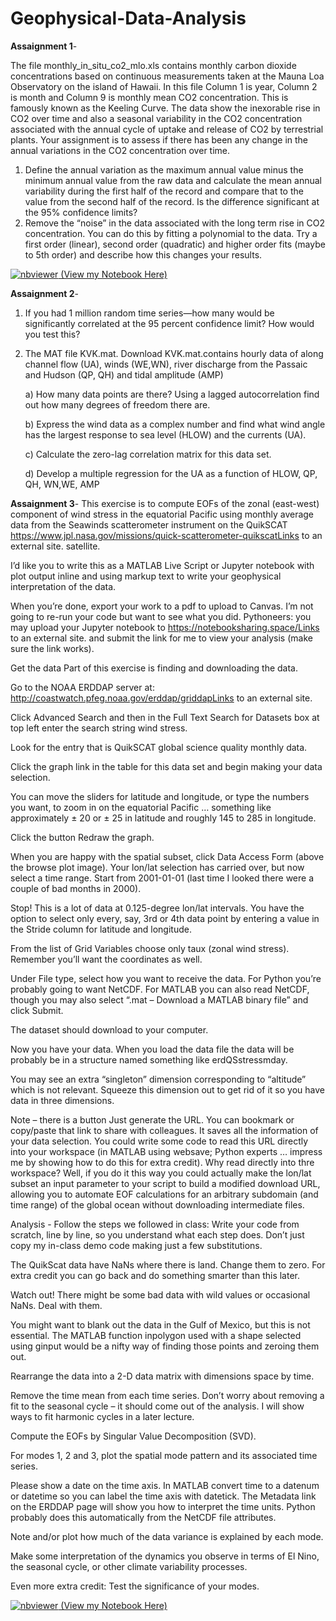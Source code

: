 # Geophysical-Data-Analysis

**Assaignment 1**- 

The file monthly_in_situ_co2_mlo.xls contains monthly carbon dioxide concentrations based on continuous measurements taken at the Mauna Loa Observatory on the island of Hawaii. In this file Column 1 is year, Column 2 is month and Column 9 is monthly mean CO2 concentration.   This is famously known as the Keeling Curve.  The data show the inexorable rise in CO2 over time and also a seasonal variability in the CO2 concentration associated with the annual cycle of uptake and release of CO2 by terrestrial plants. Your assignment is to assess if there has been any change in the annual variations in the CO2 concentration over time.

 

1. Define the annual variation as the maximum annual value minus the minimum annual value from the raw data and calculate the mean annual variability during the first half of the record and compare that to the value from the second half of the record. Is the difference significant at the 95% confidence limits?
2. Remove the “noise” in the data associated with the long term rise in CO2 concentration. You can do this by fitting a polynomial to the data. Try a first order (linear), second order (quadratic) and higher order fits (maybe to 5th order) and describe how this changes your results.

[![nbviewer](https://raw.githubusercontent.com/jupyter/design/master/logos/Badges/nbviewer_badge.svg) (View my Notebook Here)](https://nbviewer.jupyter.org/github/Sumanshekhar17/Geophysical-Data-Analysis/blob/main/Keeling%20Curve%20Data%20-%20Statistical%20Analysis.ipynb)



**Assaignment 2**-

1) If you had 1 million random time series—how many would be significantly correlated at the 95 percent confidence limit? How would you test this?

2) The MAT file KVK.mat. Download KVK.mat.contains hourly data of along channel flow (UA), winds (WE,WN), river discharge from the Passaic and Hudson (QP, QH) and tidal amplitude (AMP)

   a) How many data points are there? Using a lagged autocorrelation find out how many degrees of freedom there are.

   b)  Express the wind data as a complex number and find what wind angle has the largest response to sea level (HLOW) and the currents (UA).

   c) Calculate the zero-lag correlation matrix for this data set.

   d) Develop a multiple regression for the UA as a function of HLOW, QP, QH, WN,WE, AMP
   
   
**Assaignment 3**-
This exercise is to compute EOFs of the zonal (east-west) component of wind stress in the equatorial Pacific using monthly average data from the Seawinds scatterometer instrument on the QuikSCAT https://www.jpl.nasa.gov/missions/quick-scatterometer-quikscatLinks to an external site. satellite.

I’d like you to write this as a MATLAB Live Script or Jupyter notebook with plot output inline and using markup text to write your geophysical interpretation of the data.

When you’re done, export your work to a pdf to upload to Canvas. I’m not going to re-run your code but want to see what you did. Pythoneers: you may upload your Jupyter notebook to https://notebooksharing.space/Links to an external site. and submit the link for me to view your analysis (make sure the link works).

Get the data
Part of this exercise is finding and downloading the data.

Go to the NOAA ERDDAP server at: http://coastwatch.pfeg.noaa.gov/erddap/griddapLinks to an external site.

Click Advanced Search and then in the Full Text Search for Datasets box at top left enter the search string wind stress.

Look for the entry that is QuikSCAT global science quality monthly data.

Click the graph link in the table for this data set and begin making your data selection.

You can move the sliders for latitude and longitude, or type the numbers you want, to zoom in on the equatorial Pacific … something like approximately ± 20 or ± 25 in latitude and roughly 145 to 285 in longitude.

Click the button Redraw the graph.

When you are happy with the spatial subset, click Data Access Form (above the browse plot image). Your lon/lat selection has carried over, but now select a time range. Start from 2001-01-01 (last time I looked there were a couple of bad months in 2000).

Stop! This is a lot of data at 0.125-degree lon/lat intervals. You have the option to select only every, say, 3rd or 4th data point by entering a value in the Stride column for latitude and longitude.

From the list of Grid Variables choose only taux (zonal wind stress). Remember you’ll want the coordinates as well.

Under File type, select how you want to receive the data. For Python you’re probably going to want NetCDF. For MATLAB you can also read NetCDF, though you may also select “.mat – Download a MATLAB binary file” and click Submit.

The dataset should download to your computer.

Now you have your data. When you load the data file the data will be probably be in a structure named something like erdQSstressmday.

You may see an extra “singleton” dimension corresponding to “altitude” which is not relevant. Squeeze this dimension out to get rid of it so you have data in three dimensions.

Note – there is a button Just generate the URL. You can bookmark or copy/paste that link to share with colleagues. It saves all the information of your data selection. You could write some code to read this URL directly into your workspace (in MATLAB using websave; Python experts … impress me by showing how to do this for extra credit). Why read directly into thre workspace? Well, if you do it this way you could actually make the lon/lat subset an input parameter to your script to build a modified download URL, allowing you to automate EOF calculations for an arbitrary subdomain (and time range) of the global ocean without downloading intermediate files.

Analysis - Follow the steps we followed in class:
Write your code from scratch, line by line, so you understand what each step does. Don’t just copy my in-class demo code making just a few substitutions.

The QuikScat data have NaNs where there is land. Change them to zero. For extra credit you can go back and do something smarter than this later.

Watch out! There might be some bad data with wild values or occasional NaNs. Deal with them.

You might want to blank out the data in the Gulf of Mexico, but this is not essential. The MATLAB function inpolygon used with a shape selected using ginput would be a nifty way of finding those points and zeroing them out.

Rearrange the data into a 2-D data matrix with dimensions space by time.

Remove the time mean from each time series. Don’t worry about removing a fit to the seasonal cycle – it should come out of the analysis. I will show ways to fit harmonic cycles in a later lecture.

Compute the EOFs by Singular Value Decomposition (SVD).

For modes 1, 2 and 3, plot the spatial mode pattern and its associated time series.

Please show a date on the time axis. In MATLAB convert time to a datenum or datetime so you can label the time axis with datetick. The Metadata link on the ERDDAP page will show you how to interpret the time units. Python probably does this automatically from the NetCDF file attributes.

Note and/or plot how much of the data variance is explained by each mode.

Make some interpretation of the dynamics you observe in terms of El Nino, the seasonal cycle, or other climate variability processes.

Even more extra credit: Test the significance of your modes.

[![nbviewer](https://raw.githubusercontent.com/jupyter/design/master/logos/Badges/nbviewer_badge.svg) (View my Notebook Here)](https://nbviewer.jupyter.org/github/Sumanshekhar17/Geophysical-Data-Analysis/blob/main/Assaignment-3.ipynb)


